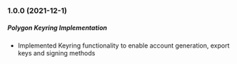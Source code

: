 ### 1.0.0 (2021-12-1)

##### Polygon Keyring Implementation

- Implemented Keyring functionality to enable account generation, export keys and signing methods

